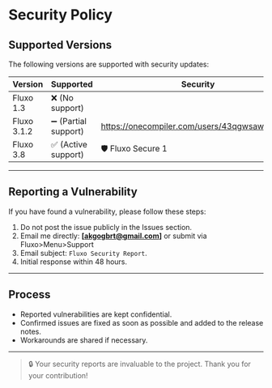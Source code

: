 # Security Policy

## Supported Versions

The following versions are supported with security updates:

| Version | Supported | Security |
| ------- | ------------------ | ------------------ |
| Fluxo 1.3 | ❌ (No support) |
| Fluxo 3.1.2 | ➖ (Partial support) | https://onecompiler.com/users/43qgwsawh/codes |
| Fluxo 3.8 | ✅ (Active support) | 🛡️ Fluxo Secure 1 |

---

## Reporting a Vulnerability

If you have found a vulnerability, please follow these steps:

1. Do not post the issue publicly in the Issues section.
2. Email me directly: **[akgogbrt@gmail.com]** or submit via Fluxo>Menu>Support
3. Email subject: `Fluxo Security Report`.
4. Initial response within 48 hours.

---

## Process

- Reported vulnerabilities are kept confidential.
- Confirmed issues are fixed as soon as possible and added to the release notes.
- Workarounds are shared if necessary.

---

> 🔒 Your security reports are invaluable to the project. Thank you for your contribution!
